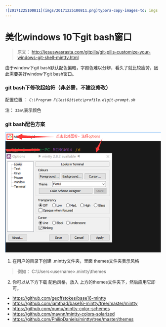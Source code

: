 ```yaml
---
![20171225100811](imgs/20171225100811.png)typora-copy-images-to: imgs
---
```


# 美化windows 10下git bash窗口

> 原文： http://jesuswasrasta.com/gitpills/git-pills-customize-your-windows-git-shell-mintty.html

由于window下git bash默认配色偏暗，字颜色难以分辨，看久了就比较疲劳，因此需要美好window下git bash窗口。

### git bash下修改起始符（非必需，不建议修改）

配置位置 ： *`C:\Program Files\Git\etc\profile.d\git-prompt.sh`*

注： `33m\`表示颜色

### git bash配色方案

![20171225100811](imgs/20171225100811.png)

1.  在用户的目录下创建 .mintty文件夹，里面 themes文件夹表示风格
 > 例如：  C:\Users\<username>\.mintty\themes
2.  你可以从下方下载 配色风格，放入 上方的themes文件夹下，然后应用它即可。

- [https://github.com/geoffstokes/base16-mintty ](https://github.com/geoffstokes/base16-mintty)
- <https://github.com/iamthad/base16-mintty/tree/master/mintty>
- <https://github.com/oumu/mintty-color-schemes>
- <https://github.com/mavnn/mintty-colors-solarized>
- <https://github.com/PhilipDaniels/mintty/tree/master/themes>
